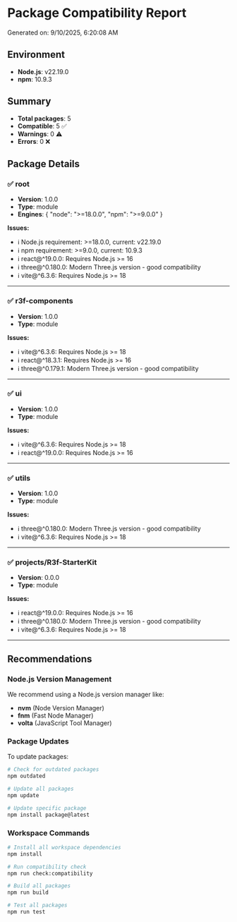 # Package Compatibility Report

Generated on: 9/10/2025, 6:20:08 AM

## Environment

- **Node.js**: v22.19.0
- **npm**: 10.9.3

## Summary

- **Total packages**: 5
- **Compatible**: 5 ✅
- **Warnings**: 0 ⚠️
- **Errors**: 0 ❌

## Package Details

### ✅ root

- **Version**: 1.0.0
- **Type**: module
- **Engines**: {
  "node": ">=18.0.0",
  "npm": ">=9.0.0"
}

**Issues:**

- ℹ️ Node.js requirement: >=18.0.0, current: v22.19.0
- ℹ️ npm requirement: >=9.0.0, current: 10.9.3
- ℹ️ react@^19.0.0: Requires Node.js >= 16
- ℹ️ three@^0.180.0: Modern Three.js version - good compatibility
- ℹ️ vite@^6.3.6: Requires Node.js >= 18

---

### ✅ r3f-components

- **Version**: 1.0.0
- **Type**: module

**Issues:**

- ℹ️ vite@^6.3.6: Requires Node.js >= 18
- ℹ️ react@^18.3.1: Requires Node.js >= 16
- ℹ️ three@^0.179.1: Modern Three.js version - good compatibility

---

### ✅ ui

- **Version**: 1.0.0
- **Type**: module

**Issues:**

- ℹ️ vite@^6.3.6: Requires Node.js >= 18
- ℹ️ react@^19.0.0: Requires Node.js >= 16

---

### ✅ utils

- **Version**: 1.0.0
- **Type**: module

**Issues:**

- ℹ️ three@^0.180.0: Modern Three.js version - good compatibility
- ℹ️ vite@^6.3.6: Requires Node.js >= 18

---

### ✅ projects/R3f-StarterKit

- **Version**: 0.0.0
- **Type**: module

**Issues:**

- ℹ️ react@^19.0.0: Requires Node.js >= 16
- ℹ️ three@^0.180.0: Modern Three.js version - good compatibility
- ℹ️ vite@^6.3.6: Requires Node.js >= 18

---

## Recommendations

### Node.js Version Management

We recommend using a Node.js version manager like:

- **nvm** (Node Version Manager)
- **fnm** (Fast Node Manager)
- **volta** (JavaScript Tool Manager)

### Package Updates

To update packages:

```bash
# Check for outdated packages
npm outdated

# Update all packages
npm update

# Update specific package
npm install package@latest
```

### Workspace Commands

```bash
# Install all workspace dependencies
npm install

# Run compatibility check
npm run check:compatibility

# Build all packages
npm run build

# Test all packages
npm run test
```
